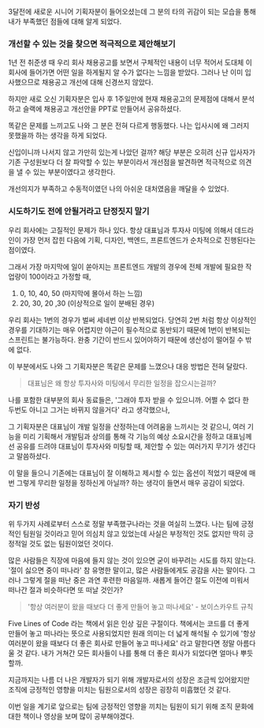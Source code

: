 3달전에 새로운 시니어 기획자분이 들어오셨는데
그 분의 타의 귀감이 되는 모습을 통해 내가 부족했던 점들에 대해 알게 되었다.

### 개선할 수 있는 것을 찾으면 적극적으로 제안해보기

1년 전 취준생 때 우리 회사 채용공고를 보면서 구체적인 내용이 너무 적어서
도대체 이 회사에 들어가면 어떤 일을 하게될지 알 수가 없다는 느낌을 받았다.
그러나 난 이미 입사했으므로 채용공고 개선에 대해 신경쓰지 않았다.

하지만 새로 오신 기획자분은 입사 후 1주일만에 현재 채용공고의 문제점에 대해서 분석하고 슬랙에 채용공고 개선안을 PPT로 만들어서 공유하셨다.

똑같은 문제를 느끼고도 나와 그 분은 전혀 다르게 행동했다.
나는 입사시에 왜 그러지 못했을까 하는 생각을 하게 되었다.

신입이니까 나서지 않고 가만히 있는게 나았던 걸까?
해당 부분은 오히려 신규 입사자가 기존 구성원보다 더 잘 파악할 수 있는 부분이라서
개선점을 발견하면 적극적으로 의견을 낼 수 있는 부분이였다고 생각한다.

개선의지가 부족하고 수동적이였던 나의 아쉬운 대처였음을 깨달을 수 있었다.

### 시도하기도 전에 안될거라고 단정짓지 말기

우리 회사에는 고질적인 문제가 하나 있다.
항상 대표님과 투자사 미팅에 의해서 데드라인이 가장 먼저 잡힌 다음에
기획, 디자인, 백엔드, 프론트엔드가 순차적으로 진행된다는 점이였다.

그래서 가장 마지막에 일이 쏟아지는 프론트엔드 개발의 경우에
전체 개발에 필요한 작업량이 100이라고 가정할 때,

1. 0, 10, 40, 50 (마지막에 몰아서 하는 느낌)
2. 20, 30, 20 ,30 (이상적으로 일이 분배된 경우)

우리 회사는 1번의 경우가 벌써 세네번 이상 반복되었다.
당연히 2번 처럼 항상 이상적인 경우를 기대하기는 매우 어렵지만
야근이 필수적으로 동반되기 때문에 1번이 반복되는 스프린트는 불가능하다.
완충 기간이 반드시 있어야하기 때문에 생산성이 떨어질 수 밖에 없다.

이 부분에서도 나와 그 기획자분은 똑같은 문제를 느꼈으나 대응 방법은 전혀 달랐다.

> 대표님은 왜 항상 투자사와 미팅에서 무리한 일정을 잡으시는걸까?

나를 포함한 대부분의 회사 동료들은, '그래야 투자 받을 수 있으니까. 어쩔 수 없다 한 두번도 아니고 그거는 바뀌지 않을거다' 라고 생각했으나,

그 기획자분은 대표님이 개발 일정을 산정하는데 어려움을 느끼시는 것 같으니,
여러 기능을 미리 기획해서 개발팀과 상의를 통해 각 기능의 예상 소요시간을 정하고
대표님께 선 공유를 드려야 대표님이 투자사와 미팅할 때,
제안할 수 있는 여러가지 무기가 생긴다고 말씀하셨다.

이 말을 들으니 기존에는 대표님이 잘 이해하고 제시할 수 있는 옵션이 적었기 때문에
매번 그렇게 무리한 일정을 정하신게 아닐까? 하는 생각이 들면서 매우 공감이 되었다.

### 자기 반성

위 두가지 사례로부터 스스로 정말 부족했구나라는 것을 여실히 느꼈다.
나는 팀에 긍정적인 팀원일 것이라고 믿어 의심치 않고 있었는데
사실은 부정적인 것도 없지만 딱히 긍정적일 것도 없는 팀원이었던 것이다.

많은 사람들은 직장에 마음에 들지 않는 것이 있으면 굳이 바꾸려는 시도를 하지 않는다.
'절이 싫으면 중이 떠나라'
참 유명한 말이고, 많은 사람들에게도 공감을 사는 말이다.
그러나 그렇게 절을 떠난 중은 과연 후련한 마음일까.
새롭게 들어간 절도 이전에 미워서 떠나간 절과 비슷하다면 또 떠날 것인가?

> '항상 여러분이 왔을 때보다 더 좋게 만들어 놓고 떠나세요' - 보이스카우트 규칙

Five Lines of Code 라는 책에서 읽은 인상 깊은 구절이다.
책에서는 코드를 더 좋게 만들어 놓고 떠나라는 뜻으로 사용되었지만
원래 의미는 더 넓게 해석될 수 있기에
'항상 여러분이 왔을 때보다 더 좋은 회사로 만들어 놓고 떠나세요'
라고 말한다면 정말 아름다울 것 같다.
내가 거쳐간 모든 회사들이 나를 통해 더 좋은 회사가 되었다면 얼마나 뿌듯할까.

지금까지는 나름 더 나은 개발자가 되기 위해 개발자로서의 성장은 조금씩 있어왔지만
조직에 긍정적인 영향을 미치는 팀원으로서의 성장은 굉장히 미흡했던 것 같다.

이번 일을 계기로 앞으로는 팀에 긍정적인 영향을 끼치는 팀원이 되기 위해
조직 문화에 대한 책이나 영상을 보며 많이 공부해야겠다.
